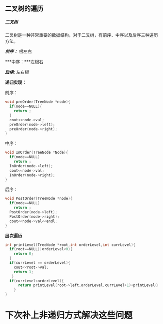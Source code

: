 ## 二叉树的遍历

##### 二叉树

二叉树是一种非常重要的数据结构，对于二叉树，有前序、中序以及后序三种遍历方法。

***前序：*** 根左右

***中序：***左根右

***后续:*** 左右根

**递归实现：**

前序：

```c++
void preOrder(TreeNode *node){
  if(node==NULL){
  	return ;
  }
  cout<<node->val;
  preOrder(node->left);
  preOrder(node->right);
}
```

中序：

```c++
void InOrder(TreeNode *Node){
  if(node==NULL)
    return ;
  InOrder(node->left);
  cout<<node->val;
  InOrder(node->right);
}
```

后序：

```C++
void PostOrder(TreeNode *node){
  if(node==NULL)
    return ;
  PostOrder(node->left);
  PostOrder(node->right);
  cout<<node->val<<endl;
}
```



**层次遍历**

```c++
int printLevel(TreeNode *root,int orderLevel,int currLevel){
  if(root==NULL||orderLevel<0){
  	return 0;
  }
  if(currLevel == orderLevel){
  	cout<<root->val;
    return 1;
   }
  if(currLevel<orderLevel){
	  return printLevel(root->left,orderLevel,currLevel+1)+printLevel(root->right,orderLevel,currLevel+1)
	}
}
```

# 下次补上非递归方式解决这些问题

